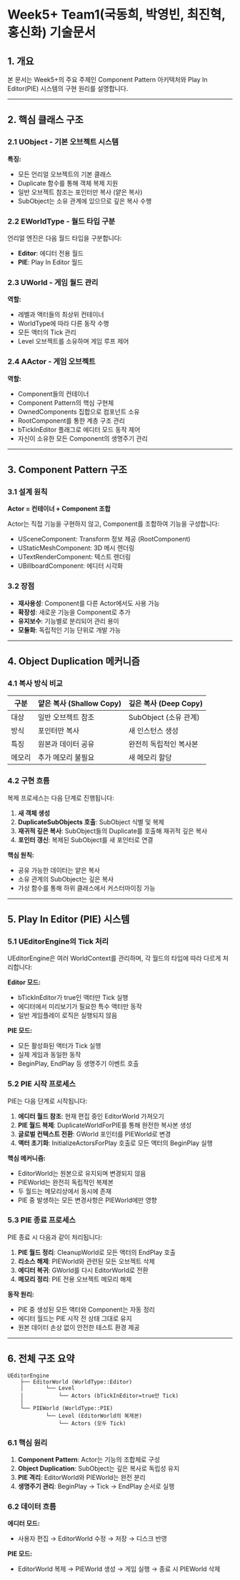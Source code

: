 # Week5+ Team1(국동희, 박영빈, 최진혁, 홍신화) 기술문서

## 1. 개요
본 문서는 Week5+의 주요 주제인 Component Pattern 아키텍처와 Play In Editor(PIE) 시스템의 구현 원리를 설명합니다.

---

## 2. 핵심 클래스 구조

### 2.1 UObject - 기본 오브젝트 시스템

**특징:**
- 모든 언리얼 오브젝트의 기본 클래스
- Duplicate 함수를 통해 객체 복제 지원
- 일반 오브젝트 참조는 포인터만 복사 (얕은 복사)
- SubObject는 소유 관계에 있으므로 깊은 복사 수행

### 2.2 EWorldType - 월드 타입 구분

언리얼 엔진은 다음 월드 타입을 구분합니다:
- **Editor**: 에디터 전용 월드
- **PIE**: Play In Editor 월드

### 2.3 UWorld - 게임 월드 관리

**역할:**
- 레벨과 액터들의 최상위 컨테이너
- WorldType에 따라 다른 동작 수행
- 모든 액터의 Tick 관리
- Level 오브젝트를 소유하며 게임 루프 제어

### 2.4 AActor - 게임 오브젝트

**역할:**
- Component들의 컨테이너
- Component Pattern의 핵심 구현체
- OwnedComponents 집합으로 컴포넌트 소유
- RootComponent를 통한 계층 구조 관리
- bTickInEditor 플래그로 에디터 모드 동작 제어
- 자신이 소유한 모든 Component의 생명주기 관리

---

## 3. Component Pattern 구조

### 3.1 설계 원칙

**Actor = 컨테이너 + Component 조합**

Actor는 직접 기능을 구현하지 않고, Component를 조합하여 기능을 구성합니다:
- USceneComponent: Transform 정보 제공 (RootComponent)
- UStaticMeshComponent: 3D 메시 렌더링
- UTextRenderComponent: 텍스트 렌더링
- UBillboardComponent: 에디터 시각화

### 3.2 장점

- **재사용성**: Component를 다른 Actor에서도 사용 가능
- **확장성**: 새로운 기능을 Component로 추가
- **유지보수**: 기능별로 분리되어 관리 용이
- **모듈화**: 독립적인 기능 단위로 개발 가능

---

## 4. Object Duplication 메커니즘

### 4.1 복사 방식 비교

| 구분 | 얕은 복사 (Shallow Copy) | 깊은 복사 (Deep Copy) |
|------|------------------------|---------------------|
| 대상 | 일반 오브젝트 참조 | SubObject (소유 관계) |
| 방식 | 포인터만 복사 | 새 인스턴스 생성 |
| 특징 | 원본과 데이터 공유 | 완전히 독립적인 복사본 |
| 메모리 | 추가 메모리 불필요 | 새 메모리 할당 |

### 4.2 구현 흐름

복제 프로세스는 다음 단계로 진행됩니다:

1. **새 객체 생성**
2. **DuplicateSubObjects 호출**: SubObject 식별 및 복제
3. **재귀적 깊은 복사**: SubObject들의 Duplicate를 호출해 재귀적 깊은 복사
4. **포인터 갱신**: 복제된 SubObject를 새 포인터로 연결

**핵심 원칙:** 
- 공유 가능한 데이터는 얕은 복사
- 소유 관계의 SubObject는 깊은 복사
- 가상 함수를 통해 하위 클래스에서 커스터마이징 가능

---

## 5. Play In Editor (PIE) 시스템

### 5.1 UEditorEngine의 Tick 처리

UEditorEngine은 여러 WorldContext를 관리하며, 각 월드의 타입에 따라 다르게 처리합니다:

**Editor 모드:**
- bTickInEditor가 true인 액터만 Tick 실행
- 에디터에서 미리보기가 필요한 특수 액터만 동작
- 일반 게임플레이 로직은 실행되지 않음

**PIE 모드:**
- 모든 활성화된 액터가 Tick 실행
- 실제 게임과 동일한 동작
- BeginPlay, EndPlay 등 생명주기 이벤트 호출

### 5.2 PIE 시작 프로세스

PIE는 다음 단계로 시작됩니다:

1. **에디터 월드 참조**: 현재 편집 중인 EditorWorld 가져오기
2. **PIE 월드 복제**: DuplicateWorldForPIE를 통해 완전한 복사본 생성
3. **글로벌 컨텍스트 전환**: GWorld 포인터를 PIEWorld로 변경
4. **액터 초기화**: InitializeActorsForPlay 호출로 모든 액터의 BeginPlay 실행

**핵심 메커니즘:**
- EditorWorld는 원본으로 유지되며 변경되지 않음
- PIEWorld는 완전히 독립적인 복제본
- 두 월드는 메모리상에서 동시에 존재
- PIE 중 발생하는 모든 변경사항은 PIEWorld에만 영향

### 5.3 PIE 종료 프로세스

PIE 종료 시 다음과 같이 처리됩니다:

1. **PIE 월드 정리**: CleanupWorld로 모든 액터의 EndPlay 호출
2. **리소스 해제**: PIEWorld와 관련된 모든 오브젝트 삭제
3. **에디터 복귀**: GWorld를 다시 EditorWorld로 전환
4. **메모리 정리**: PIE 전용 오브젝트 메모리 해제

**동작 원리:**
- PIE 중 생성된 모든 액터와 Component는 자동 정리
- 에디터 월드는 PIE 시작 전 상태 그대로 유지
- 원본 데이터 손상 없이 안전한 테스트 환경 제공

---

## 6. 전체 구조 요약

```
UEditorEngine
    ├── EditorWorld (WorldType::Editor)
    │       └── Level
    │           └── Actors (bTickInEditor=true만 Tick)
    │
    └── PIEWorld (WorldType::PIE)
            └── Level (EditorWorld의 복제본)
                └── Actors (모두 Tick)
```

### 6.1 핵심 원리

1. **Component Pattern**: Actor는 기능의 조합체로 구성
2. **Object Duplication**: SubObject는 깊은 복사로 독립성 유지
3. **PIE 격리**: EditorWorld와 PIEWorld는 완전 분리
4. **생명주기 관리**: BeginPlay → Tick → EndPlay 순서로 실행

### 6.2 데이터 흐름

**에디터 모드:**
- 사용자 편집 → EditorWorld 수정 → 저장 → 디스크 반영

**PIE 모드:**
- EditorWorld 복제 → PIEWorld 생성 → 게임 실행 → 종료 시 PIEWorld 삭제


